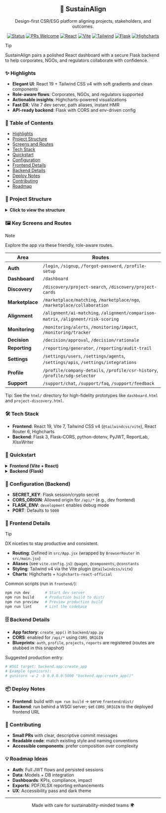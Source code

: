 <div align="center">

## 🌱 SustainAlign

Design-first CSR/ESG platform aligning projects, stakeholders, and outcomes.

[![Status](https://img.shields.io/badge/Status-Active-2ea44f)](#)
[![PRs Welcome](https://img.shields.io/badge/PRs-welcome-brightgreen.svg)](#)
[![React](https://img.shields.io/badge/React-19-61DAFB?logo=react&logoColor=white)](#)
[![Vite](https://img.shields.io/badge/Vite-7-646CFF?logo=vite&logoColor=white)](#)
[![Tailwind](https://img.shields.io/badge/Tailwind-4-38BDF8?logo=tailwindcss&logoColor=white)](#)
[![Flask](https://img.shields.io/badge/Flask-3-000000?logo=flask&logoColor=white)](#)
[![Highcharts](https://img.shields.io/badge/Highcharts-12-2E5EAA)](#)

</div>


> [!TIP]
> SustainAlign pairs a polished React dashboard with a secure Flask backend to help corporates, NGOs, and regulators collaborate with confidence.


### ✨ Highlights
- **Elegant UI**: React 19 + Tailwind CSS v4 with soft gradients and clean components
- **Role-aware flows**: Corporates, NGOs, and regulators supported
- **Actionable insights**: Highcharts-powered visualizations
- **Fast DX**: Vite 7 dev server, path aliases, instant HMR
- **API-ready backend**: Flask with CORS and env-driven config


### 🔗 Table of Contents
- [Highlights](#-highlights)
- [Project Structure](#-project-structure)
- [Screens and Routes](#-key-screens-and-routes)
- [Tech Stack](#-tech-stack)
- [Quickstart](#-quickstart)
- [Configuration](#-configuration-backend)
- [Frontend Details](#-frontend-details)
- [Backend Details](#-backend-details)
- [Deploy Notes](#-deploy-notes)
- [Contributing](#-contributing)
- [Roadmap](#-roadmap-ideas)


### 🧭 Project Structure
<details>
<summary><b>Click to view the structure</b></summary>

```text
sustainalign/
├─ backend/
│  ├─ app.py                  # Flask app factory + CORS + health endpoint
│  ├─ requirements.txt        # Flask + CORS + dotenv + PyJWT + report/export libs
│  └─ routes/                 # (Blueprints wired in app; stubs in this snapshot)
│
├─ frontend/
│  ├─ src/
│  │  ├─ layouts/
│  │  │  └─ AppLayout.jsx
│  │  ├─ pages/
│  │  │  ├─ dashboard/        # Dashboard page + components, hooks, constants
│  │  │  ├─ auth/             # Login, Signup, Forgot Password, Profile Setup
│  │  │  ├─ discovery/        # Project search, cards
│  │  │  ├─ marketplace/      # Matching, NGO, collaboration
│  │  │  ├─ alignment/        # AI matching, comparison, risk scoring
│  │  │  ├─ monitoring/       # Alerts, impact, tracker
│  │  │  ├─ decision/         # Approval, rationale
│  │  │  ├─ reporting/        # Reports: generator, audit trail
│  │  │  ├─ settings/         # Users, agents, APIs, integrations
│  │  │  ├─ profile/          # Company details, CSR history, SDG selector
│  │  │  └─ support/          # Chat, FAQ, feedback
│  │  ├─ App.jsx              # Routes for auth, dashboard, and modules
│  │  └─ main.jsx             # App bootstrap + BrowserRouter
│  ├─ vite.config.js          # Tailwind v4 plugin + path aliases (@pages, @components, @constants)
│  └─ package.json            # Scripts and deps (React 19, Router 6, Tailwind 4, Highcharts)
│
└─ html/                      # Static prototypes (reference designs)
```
</details>


### 🖼️ Key Screens and Routes
> [!NOTE]
> Explore the app via these friendly, role-aware routes.

| Area | Routes |
|---|---|
| **Auth** | `/login`, `/signup`, `/forgot-password`, `/profile-setup` |
| **Dashboard** | `/dashboard` |
| **Discovery** | `/discovery/project-search`, `/discovery/project-cards` |
| **Marketplace** | `/marketplace/matching`, `/marketplace/ngo`, `/marketplace/collaboration` |
| **Alignment** | `/alignment/ai-matching`, `/alignment/comparison-matrix`, `/alignment/risk-scoring` |
| **Monitoring** | `/monitoring/alerts`, `/monitoring/impact`, `/monitoring/tracker` |
| **Decision** | `/decision/approval`, `/decision/rationale` |
| **Reporting** | `/reporting/generator`, `/reporting/audit-trail` |
| **Settings** | `/settings/users`, `/settings/agents`, `/settings/apis`, `/settings/integrations` |
| **Profile** | `/profile/company-details`, `/profile/csr-history`, `/profile/sdg-selector` |
| **Support** | `/support/chat`, `/support/faq`, `/support/feedback` |

Tip: See the `html/` directory for high-fidelity prototypes like `dashboard.html` and `project-discovery.html`.


### 🛠️ Tech Stack
- **Frontend**: React 19, Vite 7, Tailwind CSS v4 (`@tailwindcss/vite`), React Router 6, Highcharts
- **Backend**: Flask 3, Flask-CORS, python-dotenv, PyJWT, ReportLab, XlsxWriter


### 🚀 Quickstart
<details>
<summary><b>Frontend (Vite + React)</b></summary>

```bash
cd frontend
npm install
npm run dev
# Dev server: http://localhost:5173
```
</details>

<details>
<summary><b>Backend (Flask)</b></summary>

```bash
cd backend
python -m venv .venv
# Windows PowerShell
. .venv/Scripts/Activate.ps1
# macOS/Linux
# source .venv/bin/activate

pip install -r requirements.txt
# Environment variables (examples)
# PowerShell
$env:SECRET_KEY = "dev-secret"
$env:CORS_ORIGIN = "http://localhost:5173"
$env:FLASK_ENV = "development"
python app.py
# Server: http://localhost:5000
```
Health check: `GET /api/health` → `{ "status": "ok" }`
</details>


### 🔧 Configuration (Backend)
- **SECRET_KEY**: Flask session/crypto secret
- **CORS_ORIGIN**: Allowed origin for `/api/*` (e.g., dev frontend)
- **FLASK_ENV**: `development` enables debug mode
- **PORT**: Defaults to `5000`


### 🧩 Frontend Details
> [!TIP]
> DX niceties to stay productive and consistent.

- **Routing**: Defined in `src/App.jsx` (wrapped by `BrowserRouter` in `src/main.jsx`)
- **Aliases** (see `vite.config.js`): `@pages`, `@components`, `@constants`
- **Styling**: Tailwind v4 via the Vite plugin (`@tailwindcss/vite`)
- **Charts**: Highcharts + `highcharts-react-official`

Common scripts (run in `frontend/`):

```bash
npm run dev       # Start dev server
npm run build     # Production build to dist/
npm run preview   # Preview production build
npm run lint      # Lint the codebase
```


### 🗄️ Backend Details
- **App factory**: `create_app()` in `backend/app.py`
- **CORS**: enabled for `/api/*` using `CORS_ORIGIN`
- **Blueprints**: `auth`, `profile`, `projects`, `reports` are registered (routes are stubbed in this snapshot)

Suggested production entry:

```bash
# WSGI target: backend.app:create_app
# Example (gunicorn):
# gunicorn -w 2 -b 0.0.0.0:5000 "backend.app:create_app()"
```


### 📦 Deploy Notes
- **Frontend**: build with `npm run build` → serve `frontend/dist/`
- **Backend**: run behind a WSGI server; set `CORS_ORIGIN` to the deployed frontend URL


### 🤝 Contributing
- **Small PRs** with clear, descriptive commit messages
- **Readable code**: match existing style and naming conventions
- **Accessible components**: prefer composition over complexity


### 💡 Roadmap Ideas
- **Auth**: Full JWT flows and persisted sessions
- **Data**: Models + DB integration
- **Dashboards**: KPIs, compliance, impact
- **Exports**: PDF/XLSX reporting enhancements
- **UX**: Accessibility pass and dark theme

---

<div align="center">
Made with care for sustainability-minded teams 🌍
</div>
